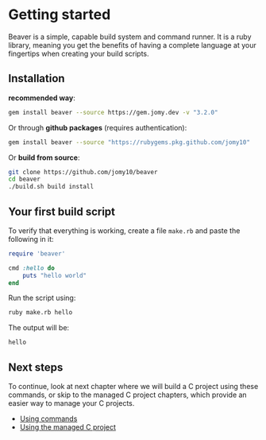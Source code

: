 # Getting started

Beaver is a simple, capable build system and command runner.
It is a ruby library, meaning you get the benefits of having a complete language
at your fingertips when creating your build scripts.

## Installation

**recommended way**:
```sh
gem install beaver --source https://gem.jomy.dev -v "3.2.0"
```

Or through **github packages** (requires authentication):

```sh
gem install beaver --source "https://rubygems.pkg.github.com/jomy10"
```

Or **build from source**:
<!-- TODO: bundler -->
```sh
git clone https://github.com/jomy10/beaver
cd beaver
./build.sh build install
```

## Your first build script

To verify that everything is working, create a file `make.rb` and paste the
following in it:
```ruby
require 'beaver'

cmd :hello do
    puts "hello world"
end
```

Run the script using:
```sh
ruby make.rb hello
```

The output will be:
```sh
hello
```

## Next steps

To continue, look at next chapter where we will build a C project using
these commands, or skip to the managed C project chapters, which provide
an easier way to manage your C projects.

- [Using commands](./1t-1-1-using-commands-to-build-a-c-project.md)
- [Using the managed C project](./1t-1-2-using-project-to-build-a-c-project.md)


